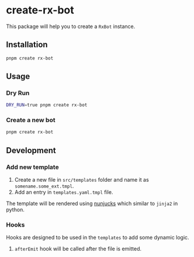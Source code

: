 # create-rx-bot

This package will help you to create a `RxBot` instance.

## Installation

```bash
pnpm create rx-bot
```

## Usage

### Dry Run

```bash
DRY_RUN=true pnpm create rx-bot
```

### Create a new bot

```bash
pnpm create rx-bot
```

## Development

### Add new template

1. Create a new file in `src/templates` folder and name it as `somename.some_ext.tmpl`.
2. Add an entry in `templates.yaml.tmpl` file.

The template will be rendered using [nunjucks](https://mozilla.github.io/nunjucks/getting-started.html) which similar to
`jinja2` in python.

### Hooks

Hooks are designed to be used in the `templates` to add some dynamic logic.

1. `afterEmit` hook will be called after the file is emitted.
